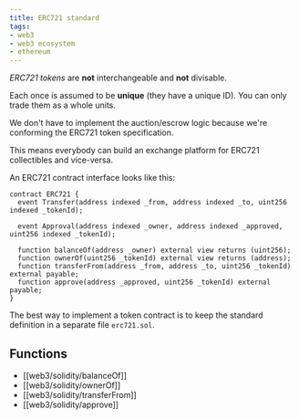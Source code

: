 ```yaml
---
title: ERC721 standard
tags:
- web3
- web3 ecosystem
- ethereum
---
```

_ERC721 tokens_ are **not** interchangeable and **not** divisable. 

Each once is assumed to be **unique** (they have a unique ID). You can only trade them as a whole units. 

We don't have to implement the auction/escrow logic because we're conforming the ERC721 token specification. 

This means everybody can build an exchange platform for ERC721 collectibles and vice-versa. 

An ERC721 contract interface looks like this:
```solidity
contract ERC721 {
  event Transfer(address indexed _from, address indexed _to, uint256 indexed _tokenId);
  
  event Approval(address indexed _owner, address indexed _approved, uint256 indexed _tokenId);

  function balanceOf(address _owner) external view returns (uint256);
  function ownerOf(uint256 _tokenId) external view returns (address);
  function transferFrom(address _from, address _to, uint256 _tokenId) external payable;
  function approve(address _approved, uint256 _tokenId) external payable;
}
```

The best way to implement a token contract is to keep the standard definition in a separate file `erc721.sol`. 

## Functions
- [[web3/solidity/balanceOf]]
- [[web3/solidity/ownerOf]]
- [[web3/solidity/transferFrom]]
- [[web3/solidity/approve]]